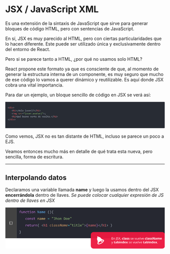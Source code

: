 # JSX / JavaScript XML #
Es una extensión de la sintaxis de JavaScript que sirve para generar bloques de código HTML, pero con sentencias de JavaScript.

En sí, JSX es muy parecido al HTML, pero con ciertas particularidades que lo hacen diferente. Este puede ser utilizado única y exclusivamente dentro del entorno de React.

Pero si se parece tanto a HTML, ¿por qué no usamos solo HTML?

React propone este formato ya que es consciente de que, al momento de generar la estructura interna de un componente, es muy seguro que mucho de ese código lo vamos a querer dinámico y reutilizable. Es aquí donde JSX cobra una vital importancia.

Para dar un ejemplo, un bloque sencillo de código en JSX se verá así:

![jsx](/Imagenes/jsx.png)

Como vemos, JSX no es tan distante de HTML, incluso se parece un poco a EJS.

Veamos entonces mucho más en detalle de qué trata esta nueva, pero sencilla, forma de escritura.
***
##  Interpolando datos ##
Declaramos una variable llamada __name__ y luego la usamos dentro del JSX __encerrándola__ dentro de llaves. _Se puede colocar cualquier expresión de JS dentro de llaves en JSX_

![jsx ejemplo](/Imagenes/jsxejemplo.png)

